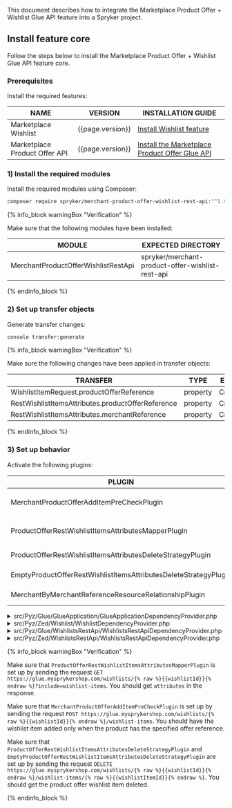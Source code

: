 This document describes how to integrate the Marketplace Product Offer + Wishlist Glue API feature into a Spryker project.

## Install feature core

Follow the steps below to install the Marketplace Product Offer + Wishlist Glue API feature core.

### Prerequisites

Install the required features:

| NAME | VERSION | INSTALLATION GUIDE |
|-|-|-|
| Marketplace Wishlist | {{page.version}} |[Install Wishlist feature](/docs/pbc/all/shopping-list-and-wishlist/{{page.version}}/marketplace/install-and-upgrade/install-features/install-the-marketplace-wishlist-feature.html) |
| Marketplace Product Offer API    | {{page.version}}  | [Install the Marketplace Product Offer Glue API](/docs/pbc/all/offer-management/{{page.version}}/marketplace/install-and-upgrade/install-glue-api/install-the-marketplace-product-offer-glue-api.html) |

### 1) Install the required modules

Install the required modules using Composer:

```bash
composer require spryker/merchant-product-offer-wishlist-rest-api:"^1.0.0" --update-with-dependencies
```

{% info_block warningBox "Verification" %}

Make sure that the following modules have been installed:

| MODULE | EXPECTED DIRECTORY |
|-|-|
| MerchantProductOfferWishlistRestApi | spryker/merchant-product-offer-wishlist-rest-api |

{% endinfo_block %}

### 2) Set up transfer objects

Generate transfer changes:

```bash
console transfer:generate
```

{% info_block warningBox "Verification" %}

Make sure the following changes have been applied in transfer objects:

| TRANSFER | TYPE | EVENT | PATH |
|-|-|-|-|
| WishlistItemRequest.productOfferReference  | property | Created | src/Generated/Shared/Transfer/WishlistItemRequestTransfer |
| RestWishlistItemsAttributes.productOfferReference  | property | Created | src/Generated/Shared/Transfer/RestWishlistItemsAttributesTransfer |
| RestWishlistItemsAttributes.merchantReference  | property | Created | src/Generated/Shared/Transfer/RestWishlistItemsAttributesTransfer |

{% endinfo_block %}

### 3) Set up behavior

Activate the following plugins:

| PLUGIN | SPECIFICATION | PREREQUISITES | NAMESPACE |
|---|---|---|---|
| MerchantProductOfferAddItemPreCheckPlugin | Returns `WishlistPreAddItemCheckResponse.isSuccess=false` if no product offers found by the `WishlistItem.productOfferReference` transfer property. |  | Spryker\Zed\MerchantProductOfferWishlist\Communication\Plugin\Wishlist |
| ProductOfferRestWishlistItemsAttributesMapperPlugin | Populates `RestWishlistItemsAttributes.id` with the following pattern: `{WishlistItem.sku}_{WishlistItemTransfer.productOfferReference}`. |  | Spryker\Glue\MerchantProductOfferWishlistRestApi\Plugin\Wishlist |
| ProductOfferRestWishlistItemsAttributesDeleteStrategyPlugin | Checks if requested the wishlist item exists in the wishlist item collection. |  | Spryker\Zed\MerchantProductOfferWishlistRestApi\Communication\Plugin |
| EmptyProductOfferRestWishlistItemsAttributesDeleteStrategyPlugin | Checks if the requested wishlist item exists in the wishlist item collection. |  | Spryker\Zed\MerchantProductOfferWishlistRestApi\Communication\Plugin |
| MerchantByMerchantReferenceResourceRelationshipPlugin | Adds `merchants` resources as relationship by merchant references in the attributes. |  | Spryker\Glue\MerchantsRestApi\Plugin\GlueApplication |

<details><summary>src/Pyz/Glue/GlueApplication/GlueApplicationDependencyProvider.php</summary>

```php
<?php

namespace Pyz\Glue\GlueApplication;

use Spryker\Glue\GlueApplication\GlueApplicationDependencyProvider as SprykerGlueApplicationDependencyProvider;
use Spryker\Glue\MerchantsRestApi\Plugin\GlueApplication\MerchantByMerchantReferenceResourceRelationshipPlugin;
use Spryker\Glue\GlueApplicationExtension\Dependency\Plugin\ResourceRelationshipCollectionInterface;
use Spryker\Glue\WishlistsRestApi\WishlistsRestApiConfig;

class GlueApplicationDependencyProvider extends SprykerGlueApplicationDependencyProvider
{
    /**
     * @param \Spryker\Glue\GlueApplicationExtension\Dependency\Plugin\ResourceRelationshipCollectionInterface $resourceRelationshipCollection
     *
     * @return \Spryker\Glue\GlueApplicationExtension\Dependency\Plugin\ResourceRelationshipCollectionInterface
     */
    protected function getResourceRelationshipPlugins(
        ResourceRelationshipCollectionInterface $resourceRelationshipCollection
    ): ResourceRelationshipCollectionInterface {
        $resourceRelationshipCollection->addRelationship(
            WishlistsRestApiConfig::RESOURCE_WISHLIST_ITEMS,
            new MerchantByMerchantReferenceResourceRelationshipPlugin()
        );

        return $resourceRelationshipCollection;
    }
}
```

</details>

<details><summary>src/Pyz/Zed/Wishlist/WishlistDependencyProvider.php</summary>

```php
<?php
namespace Pyz\Zed\Wishlist;

use Spryker\Zed\MerchantProductOfferWishlist\Communication\Plugin\Wishlist\MerchantProductOfferAddItemPreCheckPlugin;
use Spryker\Zed\Wishlist\WishlistDependencyProvider as SprykerWishlistDependencyProvider;

class WishlistDependencyProvider extends SprykerWishlistDependencyProvider
{
    /**
     * @return array<\Spryker\Zed\WishlistExtension\Dependency\Plugin\AddItemPreCheckPluginInterface>
     */
    protected function getAddItemPreCheckPlugins(): array
    {
        return [
            new MerchantProductOfferAddItemPreCheckPlugin(),
        ];
    }

}
```

</details>

<details><summary>src/Pyz/Glue/WishlistsRestApi/WishlistsRestApiDependencyProvider.php</summary>

```php
<?php

namespace Pyz\Glue\WishlistsRestApi;

use Spryker\Glue\MerchantProductOfferWishlistRestApi\Plugin\Wishlist\ProductOfferRestWishlistItemsAttributesMapperPlugin;
use Spryker\Glue\WishlistsRestApi\WishlistsRestApiDependencyProvider as SprykerWishlistsRestApiDependencyProvider;

class WishlistsRestApiDependencyProvider extends SprykerWishlistsRestApiDependencyProvider
{
    /**
     * @return array<\Spryker\Glue\WishlistsRestApiExtension\Dependency\Plugin\RestWishlistItemsAttributesMapperPluginInterface>
     */
    protected function getRestWishlistItemsAttributesMapperPlugins(): array
    {
        return [
            new ProductOfferRestWishlistItemsAttributesMapperPlugin(),
        ];
    }
}
```

</details>

<details><summary>src/Pyz/Zed/WishlistsRestApi/WishlistsRestApiDependencyProvider.php</summary>

```php
<?php
namespace Pyz\Zed\WishlistsRestApi;

use Spryker\Zed\MerchantProductOfferWishlistRestApi\Communication\Plugin\EmptyProductOfferRestWishlistItemsAttributesDeleteStrategyPlugin;
use Spryker\Zed\MerchantProductOfferWishlistRestApi\Communication\Plugin\ProductOfferRestWishlistItemsAttributesDeleteStrategyPlugin;
use Spryker\Zed\WishlistsRestApi\WishlistsRestApiDependencyProvider as SprykerWishlistsRestApiDependencyProvider;

class WishlistsRestApiDependencyProvider extends SprykerWishlistsRestApiDependencyProvider
{
    /**
     * @return array<\Spryker\Zed\WishlistsRestApiExtension\Dependency\Plugin\RestWishlistItemsAttributesDeleteStrategyPluginInterface>
     */
    protected function getRestWishlistItemsAttributesDeleteStrategyPlugins(): array
    {
        return [
            new ProductOfferRestWishlistItemsAttributesDeleteStrategyPlugin(),
            new EmptyProductOfferRestWishlistItemsAttributesDeleteStrategyPlugin(),
        ];
    }
}
```

</details>

{% info_block warningBox "Verification" %}

Make sure that `ProductOfferRestWishlistItemsAttributesMapperPlugin` is set up by sending the request `GET https://glue.mysprykershop.com/wishlists/{% raw %}{{wishlistId}}{% endraw %}?include=wishlist-items`. You should get `attributes` in the response.

Make sure that `MerchantProductOfferAddItemPreCheckPlugin` is set up by sending the request `POST https://glue.mysprykershop.com/wishlists/{% raw %}{{wishlistId}}{% endraw %}/wishlist-items`. You should have the wishlist item added only when the product has the specified offer reference.

Make sure that `ProductOfferRestWishlistItemsAttributesDeleteStrategyPlugin` and `EmptyProductOfferRestWishlistItemsAttributesDeleteStrategyPlugin` are set up by sending the request `DELETE https://glue.mysprykershop.com/wishlists/{% raw %}{{wishlistId}}{% endraw %}/wishlist-items/{% raw %}{{wishlistItemId}}{% endraw %}`. You should get the product offer wishlist item deleted.

{% endinfo_block %}

